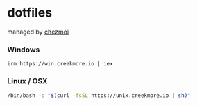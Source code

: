 # dotfiles

managed by [chezmoi](https://www.chezmoi.io/)

### Windows
```
irm https://win.creekmore.io | iex
```

### Linux / OSX
```bash
/bin/bash -c "$(curl -fsSL https://unix.creekmore.io | sh)"
```